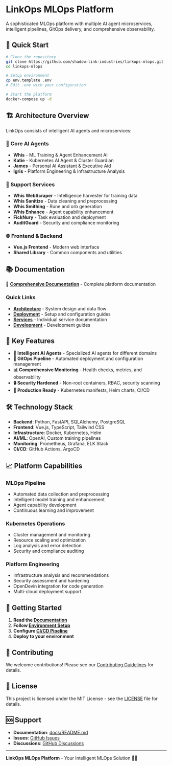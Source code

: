 # LinkOps MLOps Platform

A sophisticated MLOps platform with multiple AI agent microservices, intelligent pipelines, GitOps delivery, and comprehensive observability.

## 🚀 **Quick Start**

```bash
# Clone the repository
git clone https://github.com/shadow-link-industries/linkops-mlops.git
cd linkops-mlops

# Setup environment
cp env.template .env
# Edit .env with your configuration

# Start the platform
docker-compose up -d
```

## 🏗️ **Architecture Overview**

LinkOps consists of intelligent AI agents and microservices:

### **🤖 Core AI Agents**
- **Whis** - ML Training & Agent Enhancement AI
- **Katie** - Kubernetes AI Agent & Cluster Guardian  
- **James** - Personal AI Assistant & Executive Aid
- **Igris** - Platform Engineering & Infrastructure Analysis

### **🔧 Support Services**
- **Whis WebScraper** - Intelligence harvester for training data
- **Whis Sanitize** - Data cleaning and preprocessing
- **Whis Smithing** - Rune and orb generation
- **Whis Enhance** - Agent capability enhancement
- **FickNury** - Task evaluation and deployment
- **AuditGuard** - Security and compliance monitoring

### **🌐 Frontend & Backend**
- **Vue.js Frontend** - Modern web interface
- **Shared Library** - Common components and utilities

## 📚 **Documentation**

📖 **[Comprehensive Documentation](docs/README.md)** - Complete platform documentation

### **Quick Links**
- **[Architecture](docs/architecture/)** - System design and data flow
- **[Deployment](docs/deployment/)** - Setup and configuration guides
- **[Services](docs/services/)** - Individual service documentation
- **[Development](docs/development/)** - Development guides

## 🔧 **Key Features**

- **🧠 Intelligent AI Agents** - Specialized AI agents for different domains
- **🔄 GitOps Pipeline** - Automated deployment and configuration management
- **📊 Comprehensive Monitoring** - Health checks, metrics, and observability
- **🔒 Security Hardened** - Non-root containers, RBAC, security scanning
- **🚀 Production Ready** - Kubernetes manifests, Helm charts, CI/CD

## 🛠 **Technology Stack**

- **Backend**: Python, FastAPI, SQLAlchemy, PostgreSQL
- **Frontend**: Vue.js, TypeScript, Tailwind CSS
- **Infrastructure**: Docker, Kubernetes, Helm
- **AI/ML**: OpenAI, Custom training pipelines
- **Monitoring**: Prometheus, Grafana, ELK Stack
- **CI/CD**: GitHub Actions, ArgoCD

## 📈 **Platform Capabilities**

### **MLOps Pipeline**
- Automated data collection and preprocessing
- Intelligent model training and enhancement
- Agent capability development
- Continuous learning and improvement

### **Kubernetes Operations**
- Cluster management and monitoring
- Resource scaling and optimization
- Log analysis and error detection
- Security and compliance auditing

### **Platform Engineering**
- Infrastructure analysis and recommendations
- Security assessment and hardening
- OpenDevin integration for code generation
- Multi-cloud deployment support

## 🚀 **Getting Started**

1. **Read the [Documentation](docs/README.md)**
2. **Follow [Environment Setup](docs/deployment/ENVIRONMENT_SETUP.md)**
3. **Configure [CI/CD Pipeline](docs/deployment/CI-CD-SETUP.md)**
4. **Deploy to your environment**

## 🤝 **Contributing**

We welcome contributions! Please see our [Contributing Guidelines](CONTRIBUTING.md) for details.

## 📄 **License**

This project is licensed under the MIT License - see the [LICENSE](LICENSE) file for details.

## 🆘 **Support**

- **Documentation**: [docs/README.md](docs/README.md)
- **Issues**: [GitHub Issues](https://github.com/shadow-link-industries/linkops-mlops/issues)
- **Discussions**: [GitHub Discussions](https://github.com/shadow-link-industries/linkops-mlops/discussions)

---

**LinkOps MLOps Platform** - Your Intelligent MLOps Solution 🚀✨
